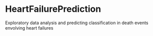 # HeartFailurePrediction
Exploratory data analysis and predicting classification in death events envolving heart failures
